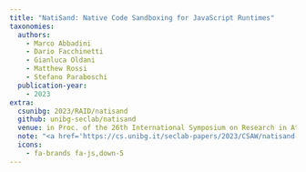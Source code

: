 ```yaml
---
title: "NatiSand: Native Code Sandboxing for JavaScript Runtimes"
taxonomies:
  authors:
    - Marco Abbadini
    - Dario Facchinetti
    - Gianluca Oldani
    - Matthew Rossi
    - Stefano Paraboschi
  publication-year:
    - 2023
extra:
  csunibg: 2023/RAID/natisand
  github: unibg-seclab/natisand
  venue: in Proc. of the 26th International Symposium on Research in Attacks, Intrusions and Defenses (RAID), Hong Kong, China, October 16-18, 2023
  note: "<a href='https://cs.unibg.it/seclab-papers/2023/CSAW/natisand-poster.pdf'>CSAW 2023 Poster</a>"
  icons:
    - fa-brands fa-js,down-5
---
```

